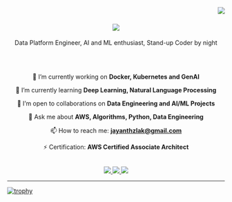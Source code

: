 <img align="right" src="https://visitor-badge.laobi.icu/badge?page_id=jayanthshimoga.jayanthshimoga" />

<h1 align="center">
    <img src="https://readme-typing-svg.herokuapp.com/?font=Fredoka&size=35&color=B78EF7FF&center=true&vCenter=true&width=500&height=70&duration=4000&lines=Hi+There!+👋;+I'm+Jayanth+Shimoga+Nagaraj!;" />
</h1>

<p align="center">Data Platform Engineer, AI and ML enthusiast, Stand-up Coder by night</p>

<br/>

<div align="center">

<!--
**jayanthshimoga/jayanthshimoga** is a ✨ _special_ ✨ repository because its `README.md` (this file) appears on your GitHub profile.

Here are some ideas to get you started:

- 🔭 I’m currently working on ...
- 🌱 I’m currently learning ...
- 👯 I’m looking to collaborate on ...
- 🤔 I’m looking for help with ...
- 💬 Ask me about ...
- 📫 How to reach me: ...
- 😄 Pronouns: ...
- ⚡ Fun fact: ...
-->

<br>

🔭 I’m currently working on **Docker, Kubernetes and GenAI**

🌱 I’m currently learning **Deep Learning, Natural Language Processing**

👯 I’m open to collaborations on **Data Engineering and AI/ML Projects**

💬 Ask me about **AWS, Algorithms, Python, Data Engineering**

📫 How to reach me: **jayanthzlak@gmail.com**

⚡ Certification: **AWS Certified Associate Architect**

<br>

</div>
 
<div align="center"> 
  <a href="mailto:jayanthzlak@gmail.com">
    <img src="https://img.shields.io/badge/Gmail-333333?style=for-the-badge&logo=gmail&logoColor=red" />
  </a>
  <a href="https://linkedin.com/in/jayanthzlak/" target="_blank">
    <img src="https://img.shields.io/badge/LinkedIn-0077B5?style=for-the-badge&logo=linkedin&logoColor=white" target="_blank" />
  </a>
  <a href="https://jayanthshimoga.github.io" target="_blank">
     <img src="https://img.shields.io/badge/Portfolio-FF5722?style=for-the-badge&logo=todoist&logoColor=white" target="_blank" /> <!-- sqlite, safari, google-chrome are other good icon options -->
  </a>
</div>

<hr>

[![trophy](https://github-profile-trophy.vercel.app/?username=jayanthshimoga&theme=darkhub)](https://github.com/jayanthshimoga/github-profile-trophy)

<br>

